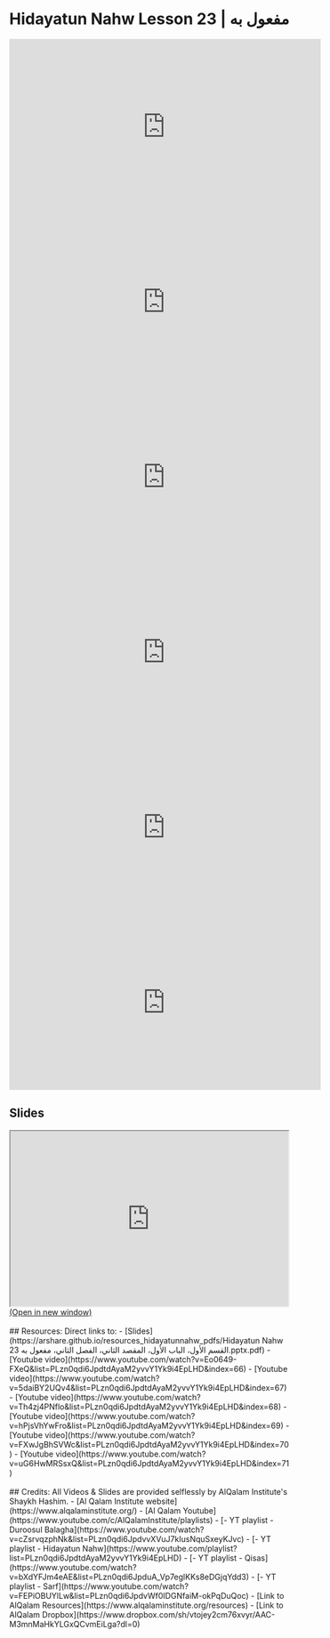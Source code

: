 # Hidayatun Nahw Lesson 23 | مفعول به

<iframe width="560" height="315" src="https://www.youtube-nocookie.com/embed/Eo0649-FXeQ?start=0" frameborder="0" allow="accelerometer; autoplay; encrypted-media; gyroscope; picture-in-picture" allowfullscreen="allowfullscreen"></iframe><BR>

<iframe width="560" height="315" src="https://www.youtube-nocookie.com/embed/5daiBY2UQv4?start=0" frameborder="0" allow="accelerometer; autoplay; encrypted-media; gyroscope; picture-in-picture" allowfullscreen="allowfullscreen"></iframe><BR>

<iframe width="560" height="315" src="https://www.youtube-nocookie.com/embed/Th4zj4PNflo?start=0" frameborder="0" allow="accelerometer; autoplay; encrypted-media; gyroscope; picture-in-picture" allowfullscreen="allowfullscreen"></iframe><BR>

<iframe width="560" height="315" src="https://www.youtube-nocookie.com/embed/hPjsVhYwFro?start=0" frameborder="0" allow="accelerometer; autoplay; encrypted-media; gyroscope; picture-in-picture" allowfullscreen="allowfullscreen"></iframe><BR>

<iframe width="560" height="315" src="https://www.youtube-nocookie.com/embed/FXwJgBhSVWc?start=0" frameborder="0" allow="accelerometer; autoplay; encrypted-media; gyroscope; picture-in-picture" allowfullscreen="allowfullscreen"></iframe><BR>

<iframe width="560" height="315" src="https://www.youtube-nocookie.com/embed/uG6HwMRSsxQ?start=0" frameborder="0" allow="accelerometer; autoplay; encrypted-media; gyroscope; picture-in-picture" allowfullscreen="allowfullscreen"></iframe><BR>

<h2>Slides</h2>
<div>
    <object
    data='https://arshare.github.io/resources_hidayatunnahw_pdfs/Hidayatun Nahw 23 القسم الأول، الباب الأول، المقصد الثاني، الفصل الثاني، مفعول به.pptx.pdf'
    type="application/pdf"
    width="560"
    height="315"
    >
    <iframe
        src='https://arshare.github.io/resources_hidayatunnahw_pdfs/Hidayatun Nahw 23 القسم الأول، الباب الأول، المقصد الثاني، الفصل الثاني، مفعول به.pptx.pdf'
        width="500"
        height="315"
    >
    <p>This browser does not support PDF!</p>
    </iframe>
    </object>
</div>
<A HREF='https://arshare.github.io/resources_hidayatunnahw_pdfs/Hidayatun Nahw 23 القسم الأول، الباب الأول، المقصد الثاني، الفصل الثاني، مفعول به.pptx.pdf' target=_>(Open in new window)</A>
<BR><BR>
## Resources:
Direct links to:
- [Slides](https://arshare.github.io/resources_hidayatunnahw_pdfs/Hidayatun Nahw 23 القسم الأول، الباب الأول، المقصد الثاني، الفصل الثاني، مفعول به.pptx.pdf)
- [Youtube video](https://www.youtube.com/watch?v=Eo0649-FXeQ&list=PLzn0qdi6JpdtdAyaM2yvvY1Yk9i4EpLHD&index=66)
- [Youtube video](https://www.youtube.com/watch?v=5daiBY2UQv4&list=PLzn0qdi6JpdtdAyaM2yvvY1Yk9i4EpLHD&index=67)
- [Youtube video](https://www.youtube.com/watch?v=Th4zj4PNflo&list=PLzn0qdi6JpdtdAyaM2yvvY1Yk9i4EpLHD&index=68)
- [Youtube video](https://www.youtube.com/watch?v=hPjsVhYwFro&list=PLzn0qdi6JpdtdAyaM2yvvY1Yk9i4EpLHD&index=69)
- [Youtube video](https://www.youtube.com/watch?v=FXwJgBhSVWc&list=PLzn0qdi6JpdtdAyaM2yvvY1Yk9i4EpLHD&index=70)
- [Youtube video](https://www.youtube.com/watch?v=uG6HwMRSsxQ&list=PLzn0qdi6JpdtdAyaM2yvvY1Yk9i4EpLHD&index=71)
<BR><BR>
## Credits:
All Videos & Slides are provided selflessly by AlQalam Institute's Shaykh Hashim.
- [Al Qalam Institute website](https://www.alqalaminstitute.org/)
- [Al Qalam Youtube](https://www.youtube.com/c/AlQalamInstitute/playlists)
- [- YT playlist - Duroosul Balagha](https://www.youtube.com/watch?v=cZsrvqzphNk&list=PLzn0qdi6JpdvvXVuJ7kIusNquSxeyKJvc)
- [- YT playlist - Hidayatun Nahw](https://www.youtube.com/playlist?list=PLzn0qdi6JpdtdAyaM2yvvY1Yk9i4EpLHD)
- [- YT playlist - Qisas](https://www.youtube.com/watch?v=bXdYFJm4eAE&list=PLzn0qdi6JpduA_Vp7eglKKs8eDGjqYdd3)
- [- YT playlist - Sarf](https://www.youtube.com/watch?v=FEPiOBUYlLw&list=PLzn0qdi6JpdvWf0IDGNfaiM-okPqDuQoc)
- [Link to AlQalam Resources](https://www.alqalaminstitute.org/resources)
- [Link to AlQalam Dropbox](https://www.dropbox.com/sh/vtojey2cm76xvyr/AAC-M3mnMaHkYLGxQCvmEiLga?dl=0)
